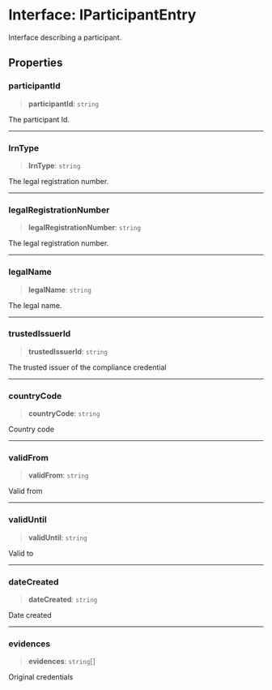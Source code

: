 # Interface: IParticipantEntry

Interface describing a participant.

## Properties

### participantId

> **participantId**: `string`

The participant Id.

***

### lrnType

> **lrnType**: `string`

The legal registration number.

***

### legalRegistrationNumber

> **legalRegistrationNumber**: `string`

The legal registration number.

***

### legalName

> **legalName**: `string`

The legal name.

***

### trustedIssuerId

> **trustedIssuerId**: `string`

The trusted issuer of the compliance credential

***

### countryCode

> **countryCode**: `string`

Country code

***

### validFrom

> **validFrom**: `string`

Valid from

***

### validUntil

> **validUntil**: `string`

Valid to

***

### dateCreated

> **dateCreated**: `string`

Date created

***

### evidences

> **evidences**: `string`[]

Original credentials
